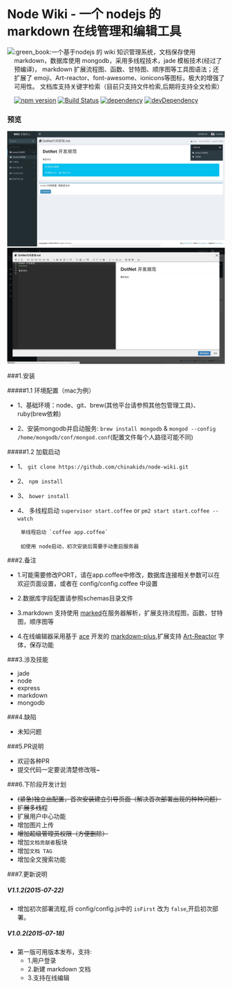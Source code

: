 # Node Wiki - 一个 nodejs 的 markdown 在线管理和编辑工具

<img src='https://chinakids.github.io/PicturesStore/image/node-wiki/markdown-logo.png' height='150' align='left'/>
:green_book:一个基于nodejs 的 wiki 知识管理系统，文档保存使用 markdown，数据库使用 mongodb，采用多线程技术，jade 模板技术(经过了预编译)，
markdown 扩展流程图、函数、甘特图、顺序图等工具图语法；还扩展了 emoji、Art-reactor、font-awesome、ionicons等图标，极大的增强了可用性。
文档库支持关键字检索（目前只支持文件检索,后期将支持全文检索）

[![npm version](https://badge.fury.io/js/npm.svg)](http://badge.fury.io/js/npm)
[![Build Status](https://travis-ci.org/chinakids/node-wiki.svg?branch=master)](https://travis-ci.org/chinakids/node-wiki)
[![dependency](https://david-dm.org/chinakids/node-wiki.svg)](https://github.com/chinakids/node-wiki)
[![devDependency](https://david-dm.org/chinakids/node-wiki/dev-status.svg)](https://github.com/chinakids/node-wiki)

### 预览

![screenshot](https://github.com/chinakids/node-wiki/raw/master/screenshot.png)
![screenshot](https://github.com/chinakids/node-wiki/raw/master/screenshot2.png)

###1.安装

#####1.1 环境配置（mac为例）

-  1、基础环境：node、git、brew(其他平台请参照其他包管理工具)、ruby(brew依赖)

-  2、安装mongodb并启动服务:   `brew install mongodb`   &   `mongod --config /home/mongodb/conf/mongod.conf`(配置文件每个人路径可能不同)


#####1.2 加载启动

- 1、 `git clone https://github.com/chinakids/node-wiki.git`

- 2、 `npm install`

- 3、 `bower install`

- 4、  多线程启动 `supervisor start.coffee` or `pm2 start start.coffee --watch`  

       单线程启动 `coffee app.coffee`

       如使用 node启动，初次安装后需要手动重启服务器


###2.备注

-   1.可能需要修改PORT，请在app.coffee中修改，数据库连接相关参数可以在欢迎页面设置，或者在 config/config.coffee 中设置

-   2.数据库字段配置请参照schemas目录文件

-   3.markdown 支持使用 [marked](https://github.com/chjj/marked)在服务器解析，扩展支持流程图，函数，甘特图，顺序图等

-   4.在线编辑器采用基于 [ace](https://github.com/ajaxorg/ace) 开发的 [markdown-plus](https://github.com/tylingsoft/markdown-plus),扩展支持 [Art-Reactor](https://github.com/chinakids/Art-Reactor) 字体，保存功能

###3.涉及技能

- jade
- node
- express
- markdown
- mongodb

###4.缺陷

- 未知问题

###5.PR说明
- 欢迎各种PR
- 提交代码一定要说清楚修改哦~

###6.下阶段开发计划
- ~~(紧急)独立出配置，首次安装建立引导页面（解决首次部署出现的种种问题）~~
- ~~扩展多线程~~
- 扩展用户中心功能
- 增加图片上传
- ~~增加超级管理员权限（方便删除）~~
- 增加`文档贡献者`板块
- 增加`文档 TAG`
- 增加全文搜索功能

###7.更新说明
##### V1.1.2(2015-07-22)
- 增加初次部署流程,将 config/config.js中的 `isFirst` 改为 `false`,开启初次部署。

##### V1.0.2(2015-07-18)
- 第一版可用版本发布，支持:
  - 1.用户登录
  - 2.新建 markdown 文档
  - 3.支持在线编辑
